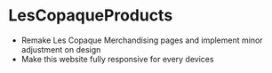 # LesCopaqueProducts
- Remake Les Copaque Merchandising pages and implement minor adjustment on design
- Make this website fully responsive for every devices
